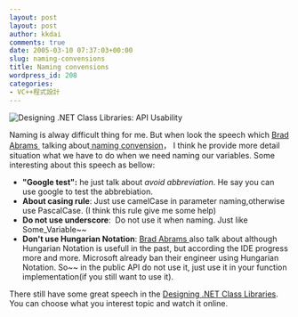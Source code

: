 ```yaml
---
layout: post
layout: post
author: kkdai
comments: true
date: 2005-03-10 07:37:03+00:00
slug: naming-convensions
title: Naming convensions
wordpress_id: 208
categories:
- VC++程式設計
---
```


![Designing .NET Class Libraries: API Usability](http://msdn.microsoft.com/netframework/art/NETFw.jpg)

Naming is alway difficult thing for me. But when look the speech which [Brad Abrams ](http://blogs.msdn.com/brada/) talking about[ naming convension](http://msdn.microsoft.com/netframework/programming/classlibraries/namingconventions/)， I think he provide more detail situation what we have to do when we need naming our variables. Some interesting about this speech as bellow:

  * **"Google test":** he just talk about _avoid abbreviation_. He say you can use google to test the abbrebiation.
  * **About casing rule**: Just use camelCase in parameter naming,otherwise use PascalCase. (I think this rule give me some help)
  * **Do not use underscore**:  Do not use it when naming. Just like Some_Variable~~
  * **Don't use Hungarian Notation**: [Brad Abrams ](http://blogs.msdn.com/brada/)also talk about although Hungarian Notation is usefull in the past, but according the IDE progress more and more. Microsoft already ban their engineer using Hungarian Notation. So~~ in the public API do not use it, just use it in your function implementation(if you still want to use it).

There still have some great speech in the [Designing .NET Class Libraries](http://msdn.microsoft.com/netframework/programming/classlibraries/default.aspx). You can choose what you interest topic and watch it online.
